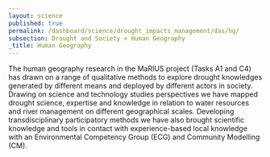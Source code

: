 ```yaml
---
layout: science
published: true
permalink: /dashboard/science/drought_impacts_management/das/hg/
subsection: Drought and Society > Human Geography
_title: Human Geography
---
```


The human geography research in the MaRIUS project (Tasks A1 and C4) has drawn on a range of qualitative methods to explore drought knowledges generated by different means and deployed by different actors in society. Drawing on science and technology studies perspectives we have mapped drought science, expertise and knowledge in relation to water resources and river management on different geographical scales. Developing transdisciplinary participatory methods we have also brought scientific knowledge and tools in contact with experience-based local knowledge with an Environmental Competency Group (ECG) and Community Modelling (CM). 